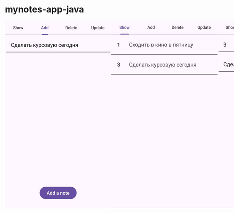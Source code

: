 # mynotes-app-java
<div style="display: flex;">
    <img src="screenshots/screenshot1.jpg" alt="screenshot1" width="340" height="600">
    <img src="screenshots/screenshot2.jpg" alt="screenshot2" width="340" height="600">
    <img src="screenshots/screenshot3.jpg" alt="screenshot2" width="340" height="600">
    <img src="screenshots/screenshot4.jpg" alt="screenshot2" width="340" height="600">
</div>

